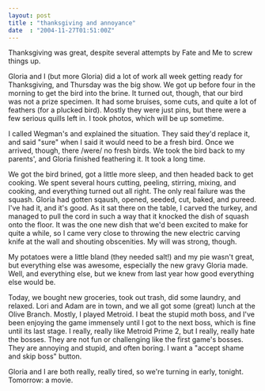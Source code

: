 ```yaml
---
layout: post
title : "thanksgiving and annoyance"
date  : "2004-11-27T01:51:00Z"
---
```

Thanksgiving was great, despite several attempts by Fate and Me to screw things up.

Gloria and I (but more Gloria) did a lot of work all week getting ready for Thanksgiving, and Thursday was the big show.  We got up before four in the morning to get the bird into the brine.  It turned out, though, that our bird was not a prize specimen.  It had some bruises, some cuts, and quite a lot of feathers (for a plucked bird).  Mostly they were just pins, but there were a few serious quills left in.  I took photos, which will be up sometime.

I called Wegman's and explained the situation.  They said they'd replace it, and said "sure" when I said it would need to be a fresh bird.  Once we arrived, though, there /were/ no fresh birds.  We took the bird back to my parents', and Gloria finished feathering it.  It took a long time.

We got the bird brined, got a little more sleep, and then headed back to get cooking.  We spent several hours cutting, peeling, stirring, mixing, and cooking, and everything turned out all right.  The only real failure was the squash.  Gloria had gotten sqaush, opened, seeded, cut, baked, and pureed. I've had it, and it's good.  As it sat there on the table, I carved the turkey, and managed to pull the cord in such a way that it knocked the dish of squash onto the floor.  It was the one new dish that we'd been excited to make for quite a while, so I came very close to throwing the new electric carving knife at the wall and shouting obscenities.  My will was strong, though.

My potatoes were a little bland (they needed salt!) and my pie wasn't great, but everything else was awesome, especially the new gravy Gloria made.  Well, and everything else, but we knew from last year how good everything else would be.

Today, we bought new groceries, took out trash, did some laundry, and relaxed. Lori and Adam are in town, and we all got some (great) lunch at the Olive Branch.  Mostly, I played Metroid.  I beat the stupid moth boss, and I've been enjoying the game immensely until I got to the next boss, which is fine until its last stage.  I really, really like Metroid Prime 2, but I really, really hate the bosses.  They are not fun or challenging like the first game's bosses. They are annoying and stupid, and often boring.  I want a "accept shame and skip boss" button.

Gloria and I are both really, really tired, so we're turning in early, tonight. Tomorrow: a movie.

